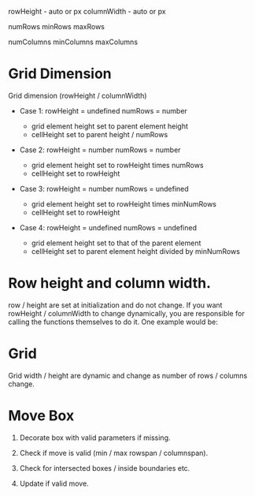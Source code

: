 rowHeight - auto or px
columnWidth - auto or px

numRows
minRows
maxRows

numColumns
minColumns
maxColumns

# Grid Dimension
Grid dimension (rowHeight / columnWidth)

* Case 1:
    rowHeight = undefined
    numRows = number

    * grid element height set to parent element height
    * cellHeight set to parent height / numRows

* Case 2:
    rowHeight = number
    numRows = number

    * grid element height set to rowHeight times numRows
    * cellHeight set to rowHeight

* Case 3:
    rowHeight = number
    numRows = undefined

    * grid element height set to rowHeight times minNumRows
    * cellHeight set to rowHeight

* Case 4:
    rowHeight = undefined
    numRows = undefined

    * grid element height set to that of the parent element
    * cellHeight set to parent element height divided by minNumRows

# Row height and column width.

row / height are set at initialization and do not change.
If you want rowHeight / columnWidth to change dynamically, you are responsible for
calling the functions themselves to do it. One example would be:

# Grid

Grid width / height are dynamic and change as number of rows / columns change.

# Move Box

1. Decorate box with valid parameters if missing.

2. Check if move is valid (min / max rowspan / columnspan).

3. Check for intersected boxes / inside boundaries etc.

4. Update if valid move.
